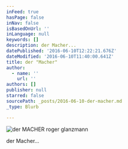 ```yaml
---
inFeed: true
hasPage: false
inNav: false
isBasedOnUrl: ''
inLanguage: null
keywords: []
description: der Macher...
datePublished: '2016-06-10T12:22:21.676Z'
dateModified: '2016-06-10T11:40:00.641Z'
title: der "Macher"
author:
  - name: ''
    url: ''
authors: []
publisher: null
starred: false
sourcePath: _posts/2016-06-10-der-macher.md
_type: Blurb

---
```

![der MACHER roger glanzmann](https://s3-us-west-2.amazonaws.com/the-grid-img/p/d64dcfa4ffae6ed7746185e93c04908b91eb162d.jpg)

der Macher...